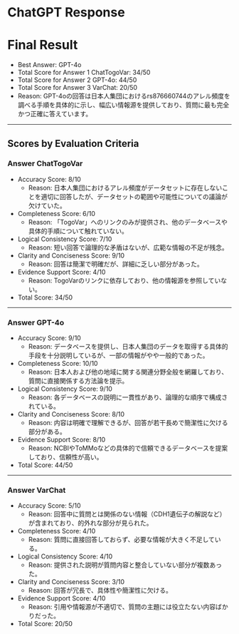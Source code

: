 # ChatGPT Response

# Final Result

- Best Answer: GPT-4o
- Total Score for Answer 1 ChatTogoVar: 34/50
- Total Score for Answer 2 GPT-4o: 44/50
- Total Score for Answer 3 VarChat: 20/50
- Reason: GPT-4oの回答は日本人集団におけるrs876660744のアレル頻度を調べる手順を具体的に示し、幅広い情報源を提供しており、質問に最も完全かつ正確に答えています。

---

## Scores by Evaluation Criteria

### Answer ChatTogoVar
- Accuracy Score: 8/10
  - Reason: 日本人集団におけるアレル頻度がデータセットに存在しないことを適切に回答したが、データセットの範囲や可能性についての議論が欠けていた。
- Completeness Score: 6/10
  - Reason: 「TogoVar」へのリンクのみが提供され、他のデータベースや具体的手順について触れていない。
- Logical Consistency Score: 7/10
  - Reason: 短い回答で論理的な矛盾はないが、広範な情報の不足が残念。
- Clarity and Conciseness Score: 9/10
  - Reason: 回答は簡潔で明確だが、詳細に乏しい部分があった。
- Evidence Support Score: 4/10
  - Reason: TogoVarのリンクに依存しており、他の情報源を参照していない。
- Total Score: 34/50

---

### Answer GPT-4o
- Accuracy Score: 9/10
  - Reason: データベースを提供し、日本人集団のデータを取得する具体的手段を十分説明しているが、一部の情報がやや一般的であった。
- Completeness Score: 10/10
  - Reason: 日本人および他の地域に関する関連分野全般を網羅しており、質問に直接関係する方法論を提示。
- Logical Consistency Score: 9/10
  - Reason: 各データベースの説明に一貫性があり、論理的な順序で構成されている。
- Clarity and Conciseness Score: 8/10
  - Reason: 内容は明確で理解できるが、回答が若干長めで簡潔性に欠ける部分がある。
- Evidence Support Score: 8/10
  - Reason: NCBIやToMMoなどの具体的で信頼できるデータベースを提案しており、信頼性が高い。
- Total Score: 44/50

---

### Answer VarChat
- Accuracy Score: 5/10
  - Reason: 回答中に質問とは関係のない情報（CDH1遺伝子の解説など）が含まれており、的外れな部分が見られた。
- Completeness Score: 4/10
  - Reason: 質問に直接回答しておらず、必要な情報が大きく不足している。
- Logical Consistency Score: 4/10
  - Reason: 提供された説明が質問内容と整合していない部分が複数あった。
- Clarity and Conciseness Score: 3/10
  - Reason: 回答が冗長で、具体性や簡潔性に欠ける。
- Evidence Support Score: 4/10
  - Reason: 引用や情報源が不適切で、質問の主題には役立たない内容ばかりだった。
- Total Score: 20/50